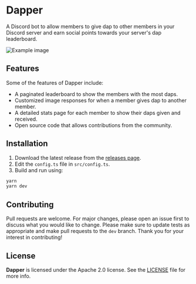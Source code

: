 # Dapper

A Discord bot to allow members to give dap to other members in your Discord server and earn social points towards your server's dap leaderboard.

![Example image](https://i.imgur.com/Rzby5Ne.png)

## Features

Some of the features of Dapper include:

- A paginated leaderboard to show the members with the most daps.
- Customized image responses for when a member gives dap to another member.
- A detailed stats page for each member to show their daps given and received.
- Open source code that allows contributions from the community.

## Installation

1. Download the latest release from the [releases page](https://github.com/willuhm-js/salutation/releases).
2. Edit the `config.ts` file in `src/config.ts`.
3. Build and run using:

```bash
yarn
yarn dev
```

## Contributing

Pull requests are welcome. For major changes, please open an issue first to discuss what you would like to change. Please make sure to update tests as appropriate and make pull requests to the `dev` branch. Thank you for your interest in contributing!

## License

**Dapper** is licensed under the Apache 2.0 license. See the [LICENSE](LICENSE) file for more info.
